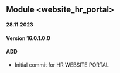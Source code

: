 ## Module <website_hr_portal>

#### 28.11.2023
#### Version 16.0.1.0.0
#### ADD
- Initial commit for HR WEBSITE PORTAL
